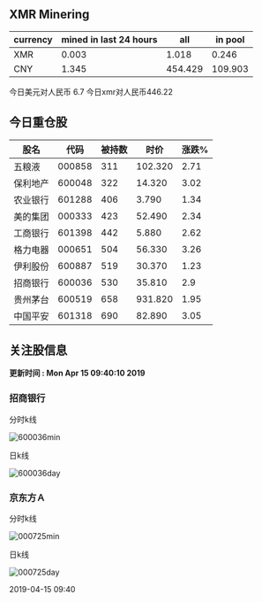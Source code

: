 ## XMR Minering

|currency|mined in last 24 hours|all|in pool|
|---|---|---|---|
|XMR|0.003|1.018|0.246|
|CNY|1.345|454.429|109.903|

今日美元对人民币 6.7	今日xmr对人民币446.22


## 今日重仓股 

|股名|代码|被持数|时价|涨跌%|
|---|---|---|---|---|
|五粮液|000858|311|102.320|2.71|
|保利地产|600048|322|14.320|3.02|
|农业银行|601288|406|3.790|1.34|
|美的集团|000333|423|52.490|2.34|
|工商银行|601398|442|5.880|2.62|
|格力电器|000651|504|56.330|3.26|
|伊利股份|600887|519|30.370|1.23|
|招商银行|600036|530|35.810|2.9|
|贵州茅台|600519|658|931.820|1.95|
|中国平安|601318|690|82.890|3.05|

## 关注股信息
**更新时间 : Mon Apr 15 09:40:10 2019**
### 招商银行 
分时k线

![600036min](http://image.sinajs.cn/newchart/min/n/sh600036.gif)

日k线

![600036day](http://image.sinajs.cn/newchart/daily/n/sh600036.gif)

### 京东方Ａ 
分时k线

![000725min](http://image.sinajs.cn/newchart/min/n/sz000725.gif)

日k线

![000725day](http://image.sinajs.cn/newchart/daily/n/sz000725.gif)

2019-04-15 09:40